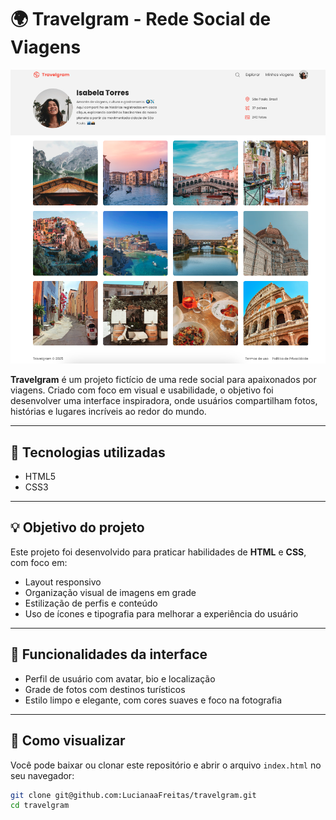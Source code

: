 # 🌍 Travelgram - Rede Social de Viagens

![Travelgram](assets/images/Readme.png)

**Travelgram** é um projeto fictício de uma rede social para apaixonados por viagens. Criado com foco em visual e usabilidade, o objetivo foi desenvolver uma interface inspiradora, onde usuários compartilham fotos, histórias e lugares incríveis ao redor do mundo.

---

## 🧰 Tecnologias utilizadas

- HTML5
- CSS3

---

## 💡 Objetivo do projeto

Este projeto foi desenvolvido para praticar habilidades de **HTML** e **CSS**, com foco em:

- Layout responsivo
- Organização visual de imagens em grade
- Estilização de perfis e conteúdo
- Uso de ícones e tipografia para melhorar a experiência do usuário

---

## 📸 Funcionalidades da interface

- Perfil de usuário com avatar, bio e localização
- Grade de fotos com destinos turísticos
- Estilo limpo e elegante, com cores suaves e foco na fotografia

---

## 📁 Como visualizar

Você pode baixar ou clonar este repositório e abrir o arquivo `index.html` no seu navegador:

```bash
git clone git@github.com:LucianaaFreitas/travelgram.git
cd travelgram




